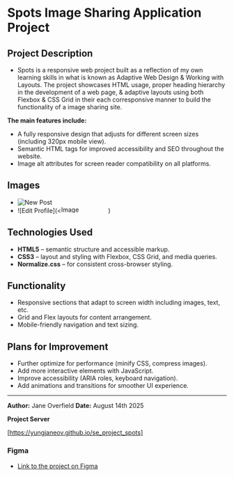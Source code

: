 # Spots Image Sharing Application Project

## Project Description

- Spots is a responsive web project built as a reflection of my own learning skills in what is known as Adaptive Web Design & Working with Layouts. The project showcases HTML usage, proper heading hierarchy in the development of a web page, & adaptive layouts using both Flexbox & CSS Grid in their each corresponsive manner to build the functionality of a image sharing site.

**The main features include:**

- A fully responsive design that adjusts for different screen sizes (including 320px mobile view).
- Semantic HTML tags for improved accessibility and SEO throughout the website.
- Image alt attributes for screen reader compatibility on all platforms.

## Images

- ![New Post](./images/State=Default-min.png)
- ![Edit Profile](<<img width="108" height="16" alt="Image" src="https://github.com/user-attachments/assets/3f0558c0-e479-4142-a2c3-855959d2d39e" />)

## Technologies Used

- **HTML5** – semantic structure and accessible markup.
- **CSS3** – layout and styling with Flexbox, CSS Grid, and media queries.
- **Normalize.css** – for consistent cross-browser styling.

## Functionality

- Responsive sections that adapt to screen width including images, text, etc.
- Grid and Flex layouts for content arrangement.
- Mobile-friendly navigation and text sizing.

## Plans for Improvement

- Further optimize for performance (minify CSS, compress images).
- Add more interactive elements with JavaScript.
- Improve accessibility (ARIA roles, keyboard navigation).
- Add animations and transitions for smoother UI experience.

---

**Author:** Jane Overfield
**Date:** August 14th 2025

**Project Server**

[https://yungjaneov.github.io/se_project_spots]

### Figma

- [Link to the project on Figma](https://www.figma.com/file/BBNm2bC3lj8QQMHlnqRsga/Sprint-3-Project-%E2%80%94-Spots?type=design&node-id=2%3A60&mode=design&t=afgNFybdorZO6cQo-1)
